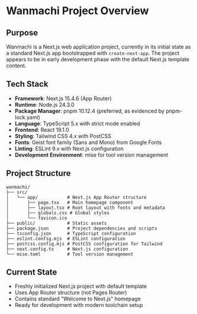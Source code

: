 # Wanmachi Project Overview

## Purpose
Wanmachi is a Next.js web application project, currently in its initial state as a standard Next.js app bootstrapped with `create-next-app`. The project appears to be in early development phase with the default Next.js template content.

## Tech Stack
- **Framework**: Next.js 15.4.6 (App Router)
- **Runtime**: Node.js 24.3.0
- **Package Manager**: pnpm 10.12.4 (preferred, as evidenced by pnpm-lock.yaml)
- **Language**: TypeScript 5.x with strict mode enabled
- **Frontend**: React 19.1.0
- **Styling**: Tailwind CSS 4.x with PostCSS
- **Fonts**: Geist font family (Sans and Mono) from Google Fonts
- **Linting**: ESLint 9.x with Next.js configuration
- **Development Environment**: mise for tool version management

## Project Structure
```
wanmachi/
├── src/
│   └── app/           # Next.js App Router structure
│       ├── page.tsx   # Main homepage component
│       ├── layout.tsx # Root layout with fonts and metadata
│       ├── globals.css # Global styles
│       └── favicon.ico
├── public/            # Static assets
├── package.json       # Project dependencies and scripts
├── tsconfig.json      # TypeScript configuration
├── eslint.config.mjs  # ESLint configuration
├── postcss.config.mjs # PostCSS configuration for Tailwind
├── next.config.ts     # Next.js configuration
└── mise.toml          # Tool version management
```

## Current State
- Freshly initialized Next.js project with default template
- Uses App Router structure (not Pages Router)
- Contains standard "Welcome to Next.js" homepage
- Ready for development with modern toolchain setup